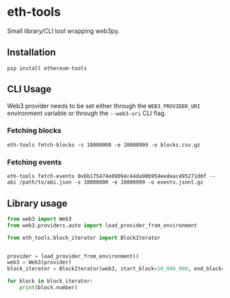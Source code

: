 # eth-tools

Small library/CLI tool wrapping web3py.

## Installation

```
pip install ethereum-tools
```

## CLI Usage

Web3 provider needs to be set either through the `WEB3_PROVIDER_URI` environment
variable or through the `--web3-uri` CLI flag.

### Fetching blocks

```
eth-tools fetch-blocks -s 10000000 -e 10000999 -o blocks.csv.gz
```

### Fetching events

```
eth-tools fetch-events 0x6b175474e89094c44da98b954eedeac495271d0f --abi /path/to/abi.json -s 10000000 -e 10000999 -o events.jsonl.gz
```

## Library usage

```python
from web3 import Web3
from web3.providers.auto import load_provider_from_environment

from eth_tools.block_iterator import BlockIterator


provider = load_provider_from_environment()
web3 = Web3(provider)
block_iterator = BlockIterator(web3, start_block=10_000_000, end_block=10_000_999)

for block in block_iterator:
    print(block.number)
```
